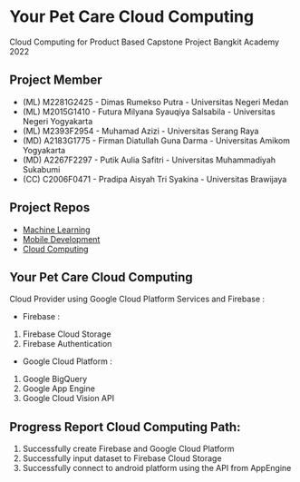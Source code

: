 # Your Pet Care Cloud Computing

Cloud Computing for Product Based Capstone Project Bangkit Academy 2022

## Project Member
* (ML) M2281G2425 - Dimas Rumekso Putra - Universitas Negeri Medan
* (ML) M2015G1410 - Futura Milyana Syauqiya Salsabila - Universitas Negeri Yogyakarta
* (ML) M2393F2954 - Muhamad Azizi - Universitas Serang Raya
* (MD) A2183G1775 - Firman Diatullah Guna Darma - Universitas Amikom Yogyakarta
* (MD) A2267F2297 - Putik Aulia Safitri - Universitas Muhammadiyah Sukabumi
* (CC) C2006F0471 - Pradipa Aisyah Tri Syakina - Universitas Brawijaya

## Project Repos
* [Machine Learning](https://github.com/memelabela/yourpetcare-ml)
* [Mobile Development](https://github.com/vandarma27/yourpetcare-md)
* [Cloud Computing](https://github.com/pradipaaisyah/yourpetcare-cc)

## Your Pet Care Cloud Computing

Cloud Provider using Google Cloud Platform Services and Firebase :

* Firebase :
1. Firebase Cloud Storage
2. Firebase Authentication

* Google Cloud Platform :
1. Google BigQuery
2. Google App Engine
3. Google Cloud Vision API

## Progress Report Cloud Computing Path:
1. Successfully create Firebase and Google Cloud Platform
2. Successfully input dataset to Firebase Cloud Storage
3. Successfully connect to android platform using the API from AppEngine

